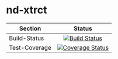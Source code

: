 nd-xtrct
======

| Section       | Status                                                                                                                    |
| ------------- |:-------------------------------------------------------------------------------------------------------------------------:|
| Build-Status  | [![Build Status](https://travis-ci.org/j-musca/nd-xtrct.png)](https://travis-ci.org/j-musca/nd-xtrct)                     |
| Test-Coverage | [![Coverage Status](https://coveralls.io/repos/j-musca/nd-xtrct/badge.png)](https://coveralls.io/r/j-musca/nd-xtrct)      |